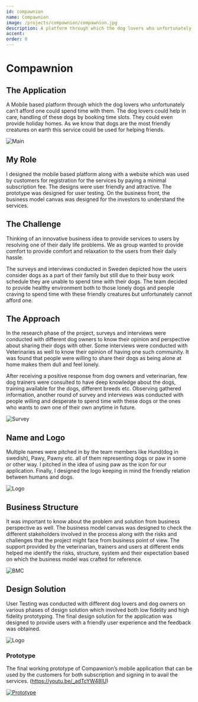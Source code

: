 ```yaml
---
id: compawnion
name: Compawnion
image: /projects/compawnion/compawnion.jpg
description: A platform through which the dog lovers who unfortunately can’t afford one could spend time with them.
accent:
order: 0
---
```


# Compawnion

## The Application

A Mobile based platform through which the dog lovers who unfortunately can’t afford one could spend time with them. The dog lovers could help in care, handling of these dogs by booking time slots. They could even provide holiday homes. As we know that dogs are the most friendly creatures on earth this service could be used for helping friends.

![Main](/projects/compawnion/compawnion.jpg)

## My Role

I designed the mobile based platform along with a website which was used by customers for registration for the services by paying a minimal subscription fee. The designs were user friendly and attractive. The prototype was designed for user testing. On the business front, the business model canvas was designed for the investors to understand the services.

## The Challenge

Thinking of an innovative business idea to provide services to users by resolving one of their daily life problems. We as group wanted to provide comfort to provide comfort and relaxation to the users from their daily hassle.

The surveys and interviews conducted in Sweden depicted how the users consider dogs as a part of their family but still due to their busy work schedule they are unable to spend time with their dogs. The team decided to provide healthy environment both to those lonely dogs and people craving to spend time with these friendly creatures but unfortunately cannot afford one.

## The Approach

In the research phase of the project, surveys and interviews were conducted with different dog owners to know their opinion and perspective about sharing their dogs with other. Some interviews were conducted with Veterinaries as well to know their opinion of having one such community. It was found that people were willing to share their dogs as being alone at home makes them dull and feel lonely.

After receiving a positive response from dog owners and veterinarian, few dog trainers were consulted to have deep knowledge about the dogs, training available for the dogs, different breeds etc. Observing gathered information, another round of survey and interviews was conducted with people willing and desperate to spend time with these dogs or the ones who wants to own one of their own anytime in future.

![Survey](/projects/compawnion/compawnion_survey.jpg)

## Name and Logo

Multiple names were pitched in by the team members like Hund(dog in swedish), Pawy, Pawny etc. all of them representing dogs or paw in some or other way. I pitched in the idea of using paw as the icon for our application. Finally, I designed the logo keeping in mind the friendly relation between humans and dogs.

![Logo](/projects/compawnion/compawnion_logo.jpg)

## Business Structure

It was important to know about the problem and solution from business perspective as well. The business model canvas was designed to check the different stakeholders involved in the process along with the risks and challenges that the project might face from business point of view. The support provided by the veterinarian, trainers and users at different ends helped me identify the risks, structure, system and their expectation based on which the business model was crafted for reference.

![BMC](/projects/compawnion/compawnion_BMC.png)

## Design Solution

User Testing was conducted with different dog lovers and dog owners on various phases of design solution which involved both low fidelity and high fidelity prototyping. The final design solution for the application was designed to provide users with a friendly user experience and the feedback was obtained.

![Logo](/projects/compawnion/compawnion_final_product.jpg)

### Prototype

The final working prototype of Compawnion’s mobile application that can be used by the customers for both subscription and signing in to avail the services. (https://youtu.be/_adTcYW48lU)

[![Prototype](http://img.youtube.com/vi/_adTcYW48lU/0.jpg)](http://www.youtube.com/watch?v=_adTcYW48lU "Compawnion")
